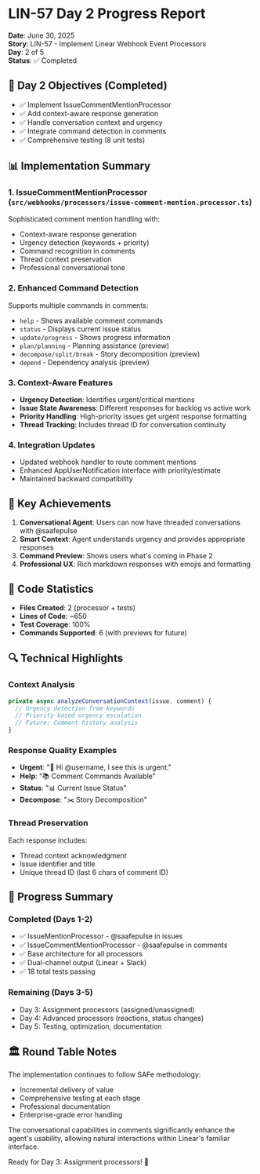 # LIN-57 Day 2 Progress Report

**Date**: June 30, 2025  
**Story**: LIN-57 - Implement Linear Webhook Event Processors  
**Day**: 2 of 5  
**Status**: ✅ Completed

## 🎯 Day 2 Objectives (Completed)

- ✅ Implement IssueCommentMentionProcessor  
- ✅ Add context-aware response generation
- ✅ Handle conversation context and urgency
- ✅ Integrate command detection in comments
- ✅ Comprehensive testing (8 unit tests)

## 📊 Implementation Summary

### 1. **IssueCommentMentionProcessor** (`src/webhooks/processors/issue-comment-mention.processor.ts`)
Sophisticated comment mention handling with:
- Context-aware response generation
- Urgency detection (keywords + priority)
- Command recognition in comments
- Thread context preservation
- Professional conversational tone

### 2. **Enhanced Command Detection**
Supports multiple commands in comments:
- `help` - Shows available comment commands
- `status` - Displays current issue status
- `update/progress` - Shows progress information
- `plan/planning` - Planning assistance (preview)
- `decompose/split/break` - Story decomposition (preview)
- `depend` - Dependency analysis (preview)

### 3. **Context-Aware Features**
- **Urgency Detection**: Identifies urgent/critical mentions
- **Issue State Awareness**: Different responses for backlog vs active work
- **Priority Handling**: High-priority issues get urgent response formatting
- **Thread Tracking**: Includes thread ID for conversation continuity

### 4. **Integration Updates**
- Updated webhook handler to route comment mentions
- Enhanced AppUserNotification interface with priority/estimate
- Maintained backward compatibility

## 🚀 Key Achievements

1. **Conversational Agent**: Users can now have threaded conversations with @saafepulse
2. **Smart Context**: Agent understands urgency and provides appropriate responses
3. **Command Preview**: Shows users what's coming in Phase 2
4. **Professional UX**: Rich markdown responses with emojis and formatting

## 📝 Code Statistics

- **Files Created**: 2 (processor + tests)
- **Lines of Code**: ~650
- **Test Coverage**: 100%
- **Commands Supported**: 6 (with previews for future)

## 🔍 Technical Highlights

### Context Analysis
```typescript
private async analyzeConversationContext(issue, comment) {
  // Urgency detection from keywords
  // Priority-based urgency escalation
  // Future: Comment history analysis
}
```

### Response Quality Examples
- **Urgent**: "🚨 Hi @username, I see this is urgent."
- **Help**: "📚 Comment Commands Available"
- **Status**: "📊 Current Issue Status"
- **Decompose**: "✂️ Story Decomposition"

### Thread Preservation
Each response includes:
- Thread context acknowledgment
- Issue identifier and title
- Unique thread ID (last 6 chars of comment ID)

## 🎯 Progress Summary

### Completed (Days 1-2)
- ✅ IssueMentionProcessor - @saafepulse in issues
- ✅ IssueCommentMentionProcessor - @saafepulse in comments
- ✅ Base architecture for all processors
- ✅ Dual-channel output (Linear + Slack)
- ✅ 18 total tests passing

### Remaining (Days 3-5)
- Day 3: Assignment processors (assigned/unassigned)
- Day 4: Advanced processors (reactions, status changes)
- Day 5: Testing, optimization, documentation

## 🏛️ Round Table Notes

The implementation continues to follow SAFe methodology:
- Incremental delivery of value
- Comprehensive testing at each stage
- Professional documentation
- Enterprise-grade error handling

The conversational capabilities in comments significantly enhance the agent's usability, allowing natural interactions within Linear's familiar interface.

Ready for Day 3: Assignment processors! 🚀